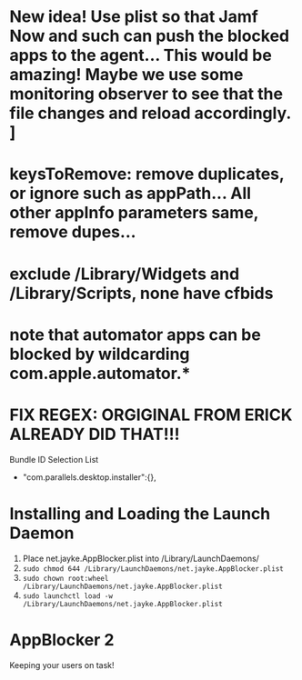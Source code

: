 # New idea! Use plist so that Jamf Now and such can push the blocked apps to the agent... This would be amazing! Maybe we use some monitoring observer to see that the file changes and reload accordingly. ]


# keysToRemove: remove duplicates, or ignore such as appPath... All other appInfo parameters same, remove dupes...
# exclude /Library/Widgets and /Library/Scripts, none have cfbids
# note that automator apps can be blocked by wildcarding com.apple.automator.*
# FIX REGEX: ORGIGINAL FROM ERICK ALREADY DID THAT!!!
Bundle ID Selection List
- "com.parallels.desktop.installer":{},
# Installing and Loading the Launch Daemon
1. Place net.jayke.AppBlocker.plist into /Library/LaunchDaemons/
2. `sudo chmod 644 /Library/LaunchDaemons/net.jayke.AppBlocker.plist`
3. `sudo chown root:wheel /Library/LaunchDaemons/net.jayke.AppBlocker.plist`
4. `sudo launchctl load -w /Library/LaunchDaemons/net.jayke.AppBlocker.plist`

# AppBlocker 2
Keeping your users on task!

